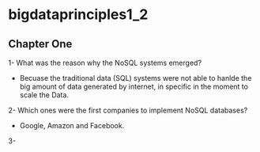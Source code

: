 # bigdataprinciples1_2

## Chapter One

1- What was the reason why the NoSQL systems emerged?
* Becuase the traditional data (SQL) systems were not able to hanlde the big amount of data generated by internet, in specific in the moment to scale the Data.

2- Which ones were the first companies to implement NoSQL databases?
* Google, Amazon and Facebook.

3- 



